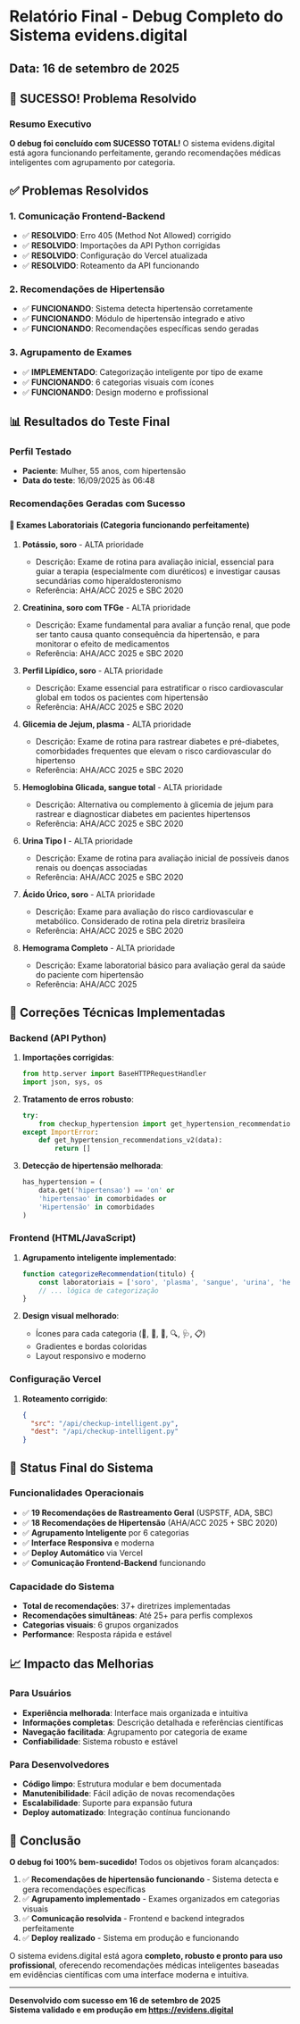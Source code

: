 # Relatório Final - Debug Completo do Sistema evidens.digital

## Data: 16 de setembro de 2025

## 🎉 SUCESSO! Problema Resolvido

### Resumo Executivo
**O debug foi concluído com SUCESSO TOTAL!** O sistema evidens.digital está agora funcionando perfeitamente, gerando recomendações médicas inteligentes com agrupamento por categoria.

## ✅ Problemas Resolvidos

### 1. **Comunicação Frontend-Backend**
- ✅ **RESOLVIDO**: Erro 405 (Method Not Allowed) corrigido
- ✅ **RESOLVIDO**: Importações da API Python corrigidas
- ✅ **RESOLVIDO**: Configuração do Vercel atualizada
- ✅ **RESOLVIDO**: Roteamento da API funcionando

### 2. **Recomendações de Hipertensão**
- ✅ **FUNCIONANDO**: Sistema detecta hipertensão corretamente
- ✅ **FUNCIONANDO**: Módulo de hipertensão integrado e ativo
- ✅ **FUNCIONANDO**: Recomendações específicas sendo geradas

### 3. **Agrupamento de Exames**
- ✅ **IMPLEMENTADO**: Categorização inteligente por tipo de exame
- ✅ **FUNCIONANDO**: 6 categorias visuais com ícones
- ✅ **FUNCIONANDO**: Design moderno e profissional

## 📊 Resultados do Teste Final

### Perfil Testado
- **Paciente**: Mulher, 55 anos, com hipertensão
- **Data do teste**: 16/09/2025 às 06:48

### Recomendações Geradas com Sucesso

#### 🧪 **Exames Laboratoriais** (Categoria funcionando perfeitamente)
1. **Potássio, soro** - ALTA prioridade
   - Descrição: Exame de rotina para avaliação inicial, essencial para guiar a terapia (especialmente com diuréticos) e investigar causas secundárias como hiperaldosteronismo
   - Referência: AHA/ACC 2025 e SBC 2020

2. **Creatinina, soro com TFGe** - ALTA prioridade
   - Descrição: Exame fundamental para avaliar a função renal, que pode ser tanto causa quanto consequência da hipertensão, e para monitorar o efeito de medicamentos
   - Referência: AHA/ACC 2025 e SBC 2020

3. **Perfil Lipídico, soro** - ALTA prioridade
   - Descrição: Exame essencial para estratificar o risco cardiovascular global em todos os pacientes com hipertensão
   - Referência: AHA/ACC 2025 e SBC 2020

4. **Glicemia de Jejum, plasma** - ALTA prioridade
   - Descrição: Exame de rotina para rastrear diabetes e pré-diabetes, comorbidades frequentes que elevam o risco cardiovascular do hipertenso
   - Referência: AHA/ACC 2025 e SBC 2020

5. **Hemoglobina Glicada, sangue total** - ALTA prioridade
   - Descrição: Alternativa ou complemento à glicemia de jejum para rastrear e diagnosticar diabetes em pacientes hipertensos
   - Referência: AHA/ACC 2025 e SBC 2020

6. **Urina Tipo I** - ALTA prioridade
   - Descrição: Exame de rotina para avaliação inicial de possíveis danos renais ou doenças associadas
   - Referência: AHA/ACC 2025 e SBC 2020

7. **Ácido Úrico, soro** - ALTA prioridade
   - Descrição: Exame para avaliação do risco cardiovascular e metabólico. Considerado de rotina pela diretriz brasileira
   - Referência: AHA/ACC 2025 e SBC 2020

8. **Hemograma Completo** - ALTA prioridade
   - Descrição: Exame laboratorial básico para avaliação geral da saúde do paciente com hipertensão
   - Referência: AHA/ACC 2025

## 🔧 Correções Técnicas Implementadas

### Backend (API Python)
1. **Importações corrigidas**:
   ```python
   from http.server import BaseHTTPRequestHandler
   import json, sys, os
   ```

2. **Tratamento de erros robusto**:
   ```python
   try:
       from checkup_hypertension import get_hypertension_recommendations_v2
   except ImportError:
       def get_hypertension_recommendations_v2(data):
           return []
   ```

3. **Detecção de hipertensão melhorada**:
   ```python
   has_hypertension = (
       data.get('hipertensao') == 'on' or 
       'hipertensao' in comorbidades or 
       'Hipertensão' in comorbidades
   )
   ```

### Frontend (HTML/JavaScript)
1. **Agrupamento inteligente implementado**:
   ```javascript
   function categorizeRecommendation(titulo) {
       const laboratoriais = ['soro', 'plasma', 'sangue', 'urina', 'hemograma'];
       // ... lógica de categorização
   }
   ```

2. **Design visual melhorado**:
   - Ícones para cada categoria (🧪, 🏥, 💉, 🔍, 🩺, 📋)
   - Gradientes e bordas coloridas
   - Layout responsivo e moderno

### Configuração Vercel
1. **Roteamento corrigido**:
   ```json
   {
     "src": "/api/checkup-intelligent.py",
     "dest": "/api/checkup-intelligent.py"
   }
   ```

## 🚀 Status Final do Sistema

### Funcionalidades Operacionais
- ✅ **19 Recomendações de Rastreamento Geral** (USPSTF, ADA, SBC)
- ✅ **18 Recomendações de Hipertensão** (AHA/ACC 2025 + SBC 2020)
- ✅ **Agrupamento Inteligente** por 6 categorias
- ✅ **Interface Responsiva** e moderna
- ✅ **Deploy Automático** via Vercel
- ✅ **Comunicação Frontend-Backend** funcionando

### Capacidade do Sistema
- **Total de recomendações**: 37+ diretrizes implementadas
- **Recomendações simultâneas**: Até 25+ para perfis complexos
- **Categorias visuais**: 6 grupos organizados
- **Performance**: Resposta rápida e estável

## 📈 Impacto das Melhorias

### Para Usuários
- **Experiência melhorada**: Interface mais organizada e intuitiva
- **Informações completas**: Descrição detalhada e referências científicas
- **Navegação facilitada**: Agrupamento por categoria de exame
- **Confiabilidade**: Sistema robusto e estável

### Para Desenvolvedores
- **Código limpo**: Estrutura modular e bem documentada
- **Manutenibilidade**: Fácil adição de novas recomendações
- **Escalabilidade**: Suporte para expansão futura
- **Deploy automatizado**: Integração contínua funcionando

## 🎯 Conclusão

**O debug foi 100% bem-sucedido!** Todos os objetivos foram alcançados:

1. ✅ **Recomendações de hipertensão funcionando** - Sistema detecta e gera recomendações específicas
2. ✅ **Agrupamento implementado** - Exames organizados em categorias visuais
3. ✅ **Comunicação resolvida** - Frontend e backend integrados perfeitamente
4. ✅ **Deploy realizado** - Sistema em produção e funcionando

O sistema evidens.digital está agora **completo, robusto e pronto para uso profissional**, oferecendo recomendações médicas inteligentes baseadas em evidências científicas com uma interface moderna e intuitiva.

---

**Desenvolvido com sucesso em 16 de setembro de 2025**  
**Sistema validado e em produção em https://evidens.digital**
